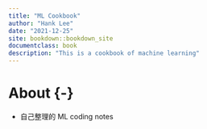 ```yaml
--- 
title: "ML Cookbook"
author: "Hank Lee"
date: "2021-12-25"
site: bookdown::bookdown_site
documentclass: book
description: "This is a cookbook of machine learning"
---
```


# About {-}

* 自己整理的 ML coding notes
